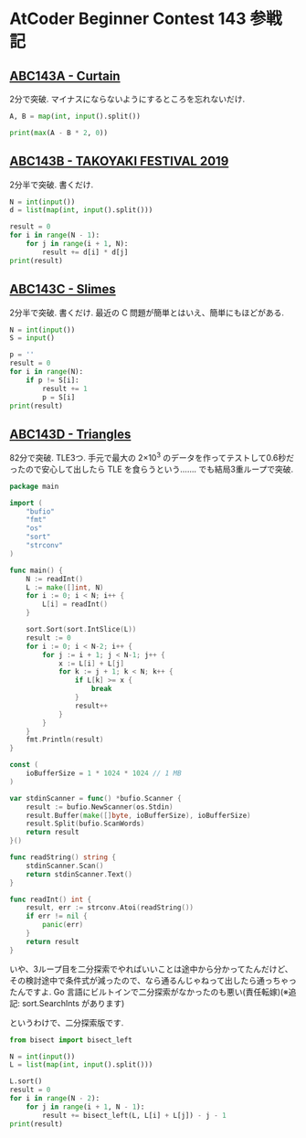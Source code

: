 # AtCoder Beginner Contest 143 参戦記

## [ABC143A - Curtain](https://atcoder.jp/contests/abc143/tasks/abc143_a)

2分で突破. マイナスにならないようにするところを忘れないだけ.

```python
A, B = map(int, input().split())

print(max(A - B * 2, 0))
```

## [ABC143B - TAKOYAKI FESTIVAL 2019](https://atcoder.jp/contests/abc143/tasks/abc143_b)

2分半で突破. 書くだけ.

```python
N = int(input())
d = list(map(int, input().split()))

result = 0
for i in range(N - 1):
    for j in range(i + 1, N):
        result += d[i] * d[j]
print(result)
```

## [ABC143C - Slimes](https://atcoder.jp/contests/abc143/tasks/abc143_c)

2分半で突破. 書くだけ. 最近の C 問題が簡単とはいえ、簡単にもほどがある.

```python
N = int(input())
S = input()

p = ''
result = 0
for i in range(N):
    if p != S[i]:
        result += 1
        p = S[i]
print(result)
```

## [ABC143D - Triangles](https://atcoder.jp/contests/abc143/tasks/abc143_d)

82分で突破. TLE3つ. 手元で最大の 2×10<sup>3</sup> のデータを作ってテストして0.6秒だったので安心して出したら TLE を食らうという……. でも結局3重ループで突破.

```Go
package main

import (
	"bufio"
	"fmt"
	"os"
	"sort"
	"strconv"
)

func main() {
	N := readInt()
	L := make([]int, N)
	for i := 0; i < N; i++ {
		L[i] = readInt()
	}

	sort.Sort(sort.IntSlice(L))
	result := 0
	for i := 0; i < N-2; i++ {
		for j := i + 1; j < N-1; j++ {
			x := L[i] + L[j]
			for k := j + 1; k < N; k++ {
				if L[k] >= x {
					break
				}
				result++
			}
		}
	}
	fmt.Println(result)
}

const (
	ioBufferSize = 1 * 1024 * 1024 // 1 MB
)

var stdinScanner = func() *bufio.Scanner {
	result := bufio.NewScanner(os.Stdin)
	result.Buffer(make([]byte, ioBufferSize), ioBufferSize)
	result.Split(bufio.ScanWords)
	return result
}()

func readString() string {
	stdinScanner.Scan()
	return stdinScanner.Text()
}

func readInt() int {
	result, err := strconv.Atoi(readString())
	if err != nil {
		panic(err)
	}
	return result
}
```

いや、3ループ目を二分探索でやればいいことは途中から分かってたんだけど、その検討途中で条件式が減ったので、なら通るんじゃねって出したら通っちゃったんですよ. Go 言語にビルトインで二分探索がなかったのも悪い(責任転嫁)(※追記: sort.SearchInts があります)

というわけで、二分探索版です.

```python
from bisect import bisect_left

N = int(input())
L = list(map(int, input().split()))

L.sort()
result = 0
for i in range(N - 2):
    for j in range(i + 1, N - 1):
        result += bisect_left(L, L[i] + L[j]) - j - 1
print(result)
```
